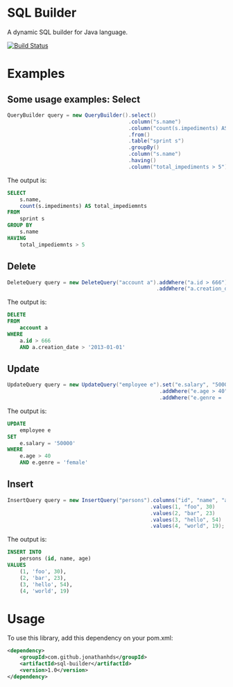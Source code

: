SQL Builder
===========

A dynamic SQL builder for Java language.

[![Build Status](https://secure.travis-ci.org/jonathanhds/sql-builder.png?branch=master)](http://travis-ci.org/jonathanhds/sql-builder)

Examples
=======
Some usage examples:
Select
-------
```java
QueryBuilder query = new QueryBuilder().select()
                                       .column("s.name")
                                       .column("count(s.impediments) AS total_impediments")
                                       .from()
                                       .table("sprint s")
                                       .groupBy()
                                       .column("s.name")
                                       .having()
                                       .column("total_impediments > 5")
```

The output is:

```sql
SELECT
    s.name,
    count(s.impediments) AS total_impediemnts
FROM
    sprint s
GROUP BY
    s.name
HAVING
    total_impediemnts > 5
```
Delete
-------
```java
DeleteQuery query = new DeleteQuery("account a").addWhere("a.id > 666")
                                                .addWhere("a.creation_date > '2013-01-01'");
```

The output is:

```sql
DELETE
FROM
    account a
WHERE
    a.id > 666
    AND a.creation_date > '2013-01-01'
```
Update
---------
```java
UpdateQuery query = new UpdateQuery("employee e").set("e.salary", "50000")
                                                 .addWhere("e.age > 40")
                                                 .addWhere("e.genre = 'female'");
```

The output is:

```sql
UPDATE
    employee e
SET
    e.salary = '50000'
WHERE
    e.age > 40
    AND e.genre = 'female'
```

Insert
-------
```java
InsertQuery query = new InsertQuery("persons").columns("id", "name", "age")
                                              .values(1, "foo", 30)
                                              .values(2, "bar", 23)
                                              .values(3, "hello", 54)
                                              .values(4, "world", 19);
```

The output is:

```sql
INSERT INTO
    persons (id, name, age)
VALUES
    (1, 'foo', 30),
    (2, 'bar', 23),
    (3, 'hello', 54),
    (4, 'world', 19)
```

Usage
=======
To use this library, add this dependency on your pom.xml:

```xml
<dependency>
    <groupId>com.github.jonathanhds</groupId>
    <artifactId>sql-builder</artifactId>
    <version>1.0</version>
</dependency>
```
